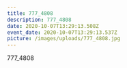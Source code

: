 ```yaml
---
title: 777_4808
description: 777_4808
date: 2020-10-07T13:29:13.508Z
event_date: 2020-10-07T13:29:13.537Z
picture: /images/uploads/777_4808.jpg
---
```

777_4808